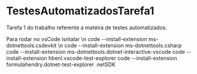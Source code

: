 # TestesAutomatizadosTarefa1
 Tarefa 1 do trabalho referente a matéira de testes automatizados.

Para rodar no vsCode isntalar
\n code --install-extension ms-dotnettools.csdevkit
\n code --install-extension ms-dotnettools.csharp
code --install-extension ms-dotnettools.dotnet-interactive-vscode
code --install-extension hbenl.vscode-test-explorer
code --install-extension formulahendry.dotnet-test-explorer
.netSDK
